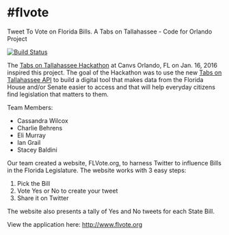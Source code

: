 # #flvote
Tweet To Vote on Florida Bills. A Tabs on Tallahassee - Code for Orlando Project

[![Build Status](https://travis-ci.org/codehangar/flvote.svg?branch=master)](https://travis-ci.org/codehangar/flvote)

The [Tabs on Tallahassee Hackathon](http://www.meetup.com/Code-For-Orlando/events/227297615/) at Canvs Orlando, FL on Jan. 16, 2016 inspired this project. The goal of the Hackathon was to use the new [Tabs on Tallahassee API](https://tabsontallahassee.com/api/) to build a digital tool that makes data from the Florida House and/or Senate easier to access and that will help everyday citizens find legislation that matters to them.

Team Members:
- Cassandra Wilcox
- Charlie Behrens
- Eli Murray
- Ian Grail
- Stacey Baldini

Our team created a website, FLVote.org, to harness Twitter to influence Bills in the Florida Legislature. The website works with 3 easy steps:
 1. Pick the Bill
 2. Vote Yes or No to create your tweet
 3. Share it on Twitter

The website also presents a tally of Yes and No tweets for each State Bill.

View the application here: http://www.flvote.org
